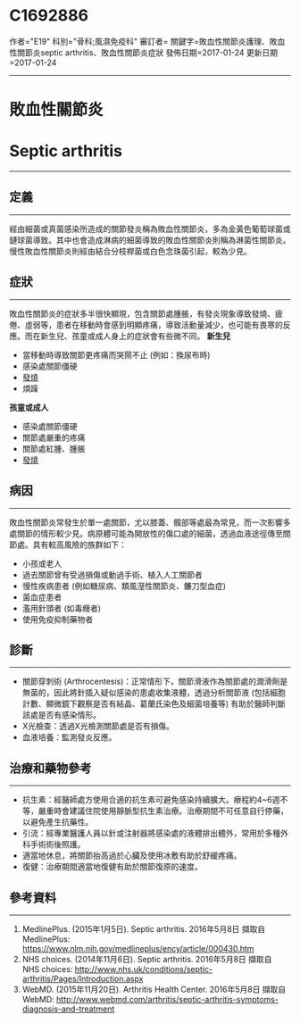 # C1692886
作者="E19"
科別="骨科;風濕免疫科"
審訂者=
關鍵字=敗血性關節炎護理、敗血性關節炎septic arthritis、敗血性關節炎症狀
發佈日期=2017-01-24
更新日期=2017-01-24

----------
# 敗血性關節炎
# Septic arthritis
----------
## 定義
----------

經由細菌或真菌感染所造成的關節發炎稱為敗血性關節炎，多為金黃色葡萄球菌或鏈球菌導致。其中也會造成淋病的細菌導致的敗血性關節炎則稱為淋菌性關節炎。慢性敗血性關節炎則經由結合分枝桿菌或白色念珠菌引起，較為少見。 

## 症狀
----------

敗血性關節炎的症狀多半很快顯現，包含關節處腫脹，有發炎現象導致發燒、疲倦、虛弱等，患者在移動時會感到明顯疼痛，導致活動量減少，也可能有畏寒的反應。而在新生兒、孩童或成人身上的症狀會有些微不同。
**新生兒**

- 當移動時導致關節更疼痛而哭鬧不止 (例如：換尿布時) 
- 感染處關節僵硬
- [發燒](C0015967)
- 煩躁

**孩童或成人**

- 感染處關節僵硬
- 關節處嚴重的疼痛
- 關節處紅腫、腫脹
- [發燒](C0015967)
## 病因
----------

敗血性關節炎常發生於單一處關節，尤以膝蓋、髖部等處最為常見，而一次影響多處關節的情形較少見。病原體可能為開放性的傷口處的細菌，透過血液途徑傳至關節處。具有較高風險的族群如下：

- 小孩或老人
- 過去關節曾有受過損傷或動過手術、植入人工關節者
- 慢性疾病患者 (例如糖尿病、類風溼性關節炎、鐮刀型血症) 
- 菌血症患者
- 濫用針頭者 (如毒癮者) 
- 使用免疫抑制藥物者
## 診斷
----------
- 關節穿刺術 (Arthrocentesis)：正常情形下，關節滑液作為關節處的潤滑劑是無菌的，因此將針插入疑似感染的患處收集液體，透過分析關節液 (包括細胞計數、顯微鏡下觀察是否有結晶、葛蘭氏染色及細菌培養等) 有助於醫師判斷該處是否有感染情形。
- X光檢查：透過X光檢測關節處是否有損傷。
- 血液培養：監測發炎反應。
## 治療和藥物參考
----------
- 抗生素：經醫師處方使用合適的抗生素可避免感染持續擴大。療程約4~6週不等，嚴重時會建議住院使用靜脈型抗生素治療。治療期間不可任意自行停藥，以避免產生抗藥性。
- 引流：經專業醫護人員以針或注射器將感染處的液體排出體外，常用於多種外科手術術後照護。
- 適當地休息，將關節抬高過於心臟及使用冰敷有助於舒緩疼痛。
- 復健：治療期間適當地復健有助於關節復原的速度。
## 參考資料
----------
1. MedlinePlus. (2015年1月5日). Septic arthritis. 2016年5月8日 擷取自 MedlinePlus: 
  https://www.nlm.nih.gov/medlineplus/ency/article/000430.htm
2. NHS choices. (2014年11月6日). Septic arthritis. 2016年5月8日 擷取自 NHS choices: 
  http://www.nhs.uk/conditions/septic-arthritis/Pages/Introduction.aspx
3. WebMD. (2015年11月20日). Arthritis Health Center. 2016年5月8日 擷取自 WebMD: 
  http://www.webmd.com/arthritis/septic-arthritis-symptoms-diagnosis-and-treatment

